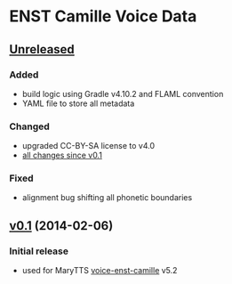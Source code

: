 ENST Camille Voice Data
=======================

[Unreleased]
------------

### Added

- build logic using Gradle v4.10.2 and FLAML convention
- YAML file to store all metadata

### Changed

- upgraded CC-BY-SA license to v4.0
- [all changes since v0.1]

### Fixed

- alignment bug shifting all phonetic boundaries

[v0.1] (2014-02-06)
-------------------

### Initial release

- used for MaryTTS [voice-enst-camille] v5.2

[Unreleased]: https://github.com/marytts/enst-camille-data/tree/master
[all changes since v0.1]: https://github.com/marytts/enst-camille-data/compare/v0.1...HEAD
[v0.1]: https://github.com/marytts/enst-camille-data/releases/tag/v0.1
[voice-enst-camille]: https://github.com/marytts/voice-enst-camille
